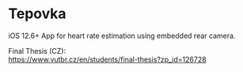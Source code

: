 # Tepovka
iOS 12.6+ App for heart rate estimation using embedded rear camera.

Final Thesis (CZ):\
https://www.vutbr.cz/en/students/final-thesis?zp_id=126728

